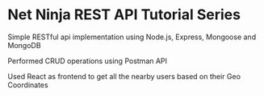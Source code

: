 <h1>Net Ninja REST API Tutorial Series</h1>


Simple RESTful api implementation using Node.js, Express, Mongoose and MongoDB 

Performed CRUD operations using Postman API

Used React as frontend to get all the nearby users based on their Geo Coordinates